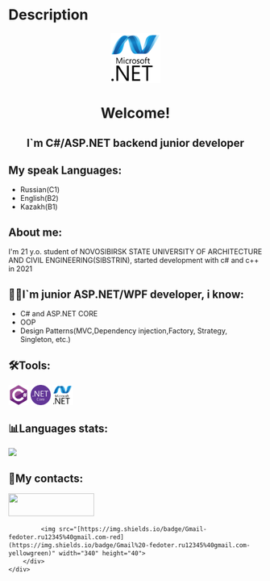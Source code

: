 # Description
<html>
    <div class="header" align="center">
        <img src="https://github.com/devicons/devicon/blob/master/icons/dot-net/dot-net-original-wordmark.svg" wight="200" height="100">
        <h1>Welcome!</h1>
        <h2>I`m C#/ASP.NET backend junior developer</h2>
    </div>
    <div class="body">
        <div class="languages">
            <h2>My speak Languages:</h2>
            <ul>
                <li>Russian(C1)</li>
                <li>English(B2)</li>
                <li>Kazakh(B1)</li>
            </ul>
        </div>
        <div class="skills">
            <div class="about-me">
                <h2> About me:</h2>
                <p>
                   I'm 21 y.o. student of NOVOSIBIRSK STATE UNIVERSITY OF ARCHITECTURE AND CIVIL ENGINEERING(SIBSTRIN), started development with c# and c++ in 2021
                </p>
            </div>
            <div class="knowledges">
                <h2>👨‍💻I`m junior ASP.NET/WPF developer, i know:</h2>
                <ul>
                    <li>C# and ASP.NET CORE</li>
                    <li>OOP</li>
                    <li>Design Patterns(MVC,Dependency injection,Factory, Strategy, Singleton, etc.)</li>
                </ul>
            </div>
            <div class="tools">
                <h2>🛠Tools:</h2>
                <img src="https://github.com/devicons/devicon/blob/master/icons/csharp/csharp-original.svg" title="C#" alt="C#" width="40" height="40">
                <img src="https://github.com/devicons/devicon/blob/master/icons/dotnetcore/dotnetcore-original.svg" title="Unity" alt="Unity" width="40" height="40">
                <img src="https://github.com/devicons/devicon/blob/master/icons/dot-net/dot-net-original-wordmark.svg" title="Python" alt="Python" width="40" height="40">
            </div>
            <div class="languages-stats">
                <h2>📊Languages stats:</h2>
                <img src="https://github-readme-stats-beryl.vercel.app/api?username=Scolopendrq">
            </div>
        </div>
    </div>
    <div class="contacts">
        <h2>💬My contacts:</h2>
        <div class="contact-badges">
            <a href="https://t.me/Scolopendrozzny" target="blank">
                <img src="https://img.shields.io/badge/Telegram-blue?style=flat&logo=Telegram" width="170" height="45">
            </a>
            
           
             <img src="[https://img.shields.io/badge/Gmail-fedoter.ru12345%40gmail.com-red](https://img.shields.io/badge/Gmail%20-fedoter.ru12345%40gmail.com-yellowgreen)" width="340" height="40">
        </div>
    </div>
</html>
